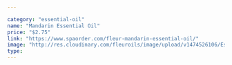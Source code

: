 ```yaml
---

category: "essential-oil"
name: "Mandarin Essential Oil"
price: "$2.75"
link: "https://www.spaorder.com/fleur-mandarin-essential-oil/"
image: "http://res.cloudinary.com/fleuroils/image/upload/v1474526106/Essential%20Oil/mandarin.jpg"
type: 
---
```

